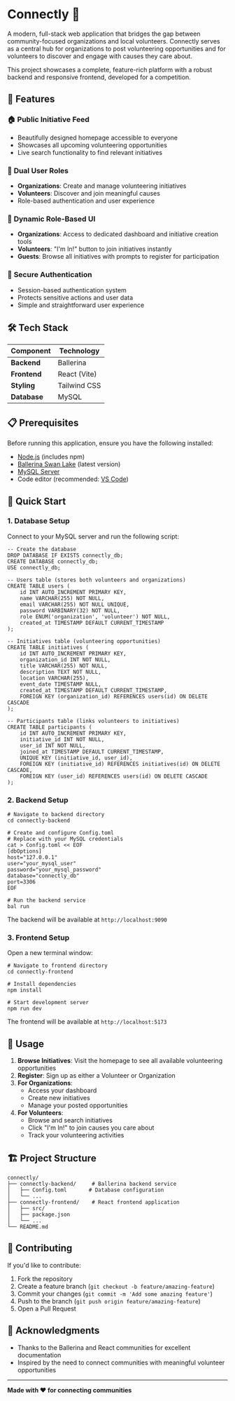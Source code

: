 Connectly 🤝
============

A modern, full-stack web application that bridges the gap between community-focused organizations and local volunteers. Connectly serves as a central hub for organizations to post volunteering opportunities and for volunteers to discover and engage with causes they care about.

This project showcases a complete, feature-rich platform with a robust backend and responsive frontend, developed for a competition.

🌟 Features
-----------

### 🏠 **Public Initiative Feed**

-   Beautifully designed homepage accessible to everyone
-   Showcases all upcoming volunteering opportunities
-   Live search functionality to find relevant initiatives

### 👥 **Dual User Roles**

-   **Organizations**: Create and manage volunteering initiatives
-   **Volunteers**: Discover and join meaningful causes
-   Role-based authentication and user experience

### 🎨 **Dynamic Role-Based UI**

-   **Organizations**: Access to dedicated dashboard and initiative creation tools
-   **Volunteers**: "I'm In!" button to join initiatives instantly
-   **Guests**: Browse all initiatives with prompts to register for participation

### 🔐 **Secure Authentication**

-   Session-based authentication system
-   Protects sensitive actions and user data
-   Simple and straightforward user experience

🛠️ Tech Stack
--------------

| Component | Technology |
| --- | --- |
| **Backend** | Ballerina |
| **Frontend** | React (Vite) |
| **Styling** | Tailwind CSS |
| **Database** | MySQL |

📋 Prerequisites
----------------

Before running this application, ensure you have the following installed:

-   [Node.js](https://nodejs.org/) (includes npm)
-   [Ballerina Swan Lake](https://ballerina.io/downloads/) (latest version)
-   [MySQL Server](https://dev.mysql.com/downloads/mysql/)
-   Code editor (recommended: [VS Code](https://code.visualstudio.com/))

🚀 Quick Start
--------------

### 1\. Database Setup

Connect to your MySQL server and run the following script:

```
-- Create the database
DROP DATABASE IF EXISTS connectly_db;
CREATE DATABASE connectly_db;
USE connectly_db;

-- Users table (stores both volunteers and organizations)
CREATE TABLE users (
    id INT AUTO_INCREMENT PRIMARY KEY,
    name VARCHAR(255) NOT NULL,
    email VARCHAR(255) NOT NULL UNIQUE,
    password VARBINARY(32) NOT NULL,
    role ENUM('organization', 'volunteer') NOT NULL,
    created_at TIMESTAMP DEFAULT CURRENT_TIMESTAMP
);

-- Initiatives table (volunteering opportunities)
CREATE TABLE initiatives (
    id INT AUTO_INCREMENT PRIMARY KEY,
    organization_id INT NOT NULL,
    title VARCHAR(255) NOT NULL,
    description TEXT NOT NULL,
    location VARCHAR(255),
    event_date TIMESTAMP NULL,
    created_at TIMESTAMP DEFAULT CURRENT_TIMESTAMP,
    FOREIGN KEY (organization_id) REFERENCES users(id) ON DELETE CASCADE
);

-- Participants table (links volunteers to initiatives)
CREATE TABLE participants (
    id INT AUTO_INCREMENT PRIMARY KEY,
    initiative_id INT NOT NULL,
    user_id INT NOT NULL,
    joined_at TIMESTAMP DEFAULT CURRENT_TIMESTAMP,
    UNIQUE KEY (initiative_id, user_id),
    FOREIGN KEY (initiative_id) REFERENCES initiatives(id) ON DELETE CASCADE,
    FOREIGN KEY (user_id) REFERENCES users(id) ON DELETE CASCADE
);

```

### 2\. Backend Setup

```
# Navigate to backend directory
cd connectly-backend

# Create and configure Config.toml
# Replace with your MySQL credentials
cat > Config.toml << EOF
[dbOptions]
host="127.0.0.1"
user="your_mysql_user"
password="your_mysql_password"
database="connectly_db"
port=3306
EOF

# Run the backend service
bal run

```

The backend will be available at `http://localhost:9090`

### 3\. Frontend Setup

Open a new terminal window:

```
# Navigate to frontend directory
cd connectly-frontend

# Install dependencies
npm install

# Start development server
npm run dev

```

The frontend will be available at `http://localhost:5173`

📱 Usage
--------

1.  **Browse Initiatives**: Visit the homepage to see all available volunteering opportunities
2.  **Register**: Sign up as either a Volunteer or Organization
3.  **For Organizations**:
    -   Access your dashboard
    -   Create new initiatives
    -   Manage your posted opportunities
4.  **For Volunteers**:
    -   Browse and search initiatives
    -   Click "I'm In!" to join causes you care about
    -   Track your volunteering activities

🏗️ Project Structure
---------------------

```
connectly/
├── connectly-backend/     # Ballerina backend service
│   ├── Config.toml       # Database configuration
│   └── ...
├── connectly-frontend/    # React frontend application
│   ├── src/
│   ├── package.json
│   └── ...
└── README.md

```

🤝 Contributing
---------------

If you'd like to contribute:

1.  Fork the repository
2.  Create a feature branch (`git checkout -b feature/amazing-feature`)
3.  Commit your changes (`git commit -m 'Add some amazing feature'`)
4.  Push to the branch (`git push origin feature/amazing-feature`)
5.  Open a Pull Request


🙏 Acknowledgments
------------------

-   Thanks to the Ballerina and React communities for excellent documentation
-   Inspired by the need to connect communities with meaningful volunteer opportunities


* * * * *

**Made with ❤️ for connecting communities**
